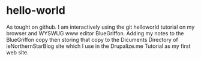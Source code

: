 # hello-world
As tought on github.  I am interactively using the git helloworld tutorial on my browser and WYSWUG www editor BlueGriffon.  Adding my notes to the BlueGriffon copy then storing that copy to the Dicuments Directory of ieNorthernStarBlog site which I use in the Drupalize.me Tutorial as my first web site.
